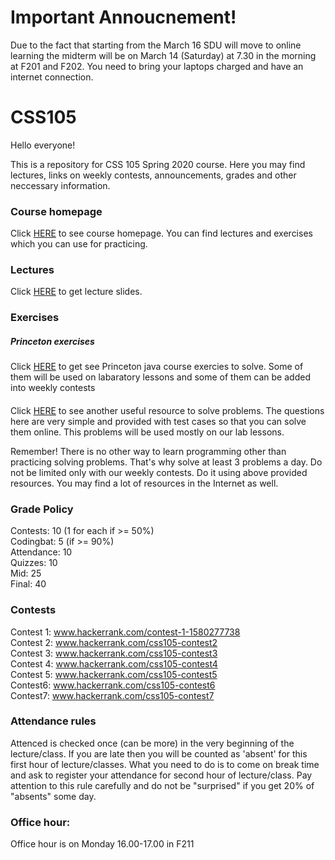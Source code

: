 # Important Annoucnement!
Due to the fact that starting from the March 16 SDU will move to online learning the midterm will be on March 14 (Saturday) at 7.30 in the morning at F201 and F202. You need to bring your laptops charged and have an internet connection. 

# CSS105
Hello everyone!

This is a repository for CSS 105 Spring 2020 course. Here you may find lectures, links on weekly contests, announcements, grades and other neccessary information.

### Course homepage
Click [HERE](https://introcs.cs.princeton.edu/java/home/) to see course homepage. You can find lectures and exercises which you can use for practicing. 

### Lectures
Click [HERE](https://introcs.cs.princeton.edu/java/lectures/) to get lecture slides. 

### Exercises
##### Princeton exercises
Click [HERE](https://introcs.cs.princeton.edu/java/10elements/) to get see Princeton java course exercies to solve. Some of them will be used on labaratory lessons and some of them can be added into weekly contests 

#### 
Click [HERE](https://codingbat.com/java) to see another useful resource to solve problems. The questions here are very simple and provided with test cases so that you can solve them online. This problems will be used mostly on our lab lessons.

Remember! There is no other way to learn programming other than practicing solving problems. That's why solve at least 3 problems a day. Do not be limited only with our weekly contests. Do it using above provided resources. You may find a lot of resources in the Internet as well.

### Grade Policy
Contests: 10 (1 for each if >= 50%)\
Codingbat: 5 (if >= 90%)\
Attendance: 10\
Quizzes: 10\
Mid: 25 \
Final: 40


### Contests
Contest 1: www.hackerrank.com/contest-1-1580277738 \
Contest 2: www.hackerrank.com/css105-contest2 \
Contest 3: www.hackerrank.com/css105-contest3 \
Contest 4: www.hackerrank.com/css105-contest4 \
Contest 5: www.hackerrank.com/css105-contest5 \
Contest6: www.hackerrank.com/css105-contest6 \
Contest7: www.hackerrank.com/css105-contest7

### Attendance rules
Attenced is checked once (can be more) in the very beginning of the lecture/class. If you are late then you will be counted as 'absent' for this first hour of lecture/classes. What you need to do is to come on break time and ask to register your attendance for second hour of lecture/class. Pay attention to this rule carefully and do not be "surprised" if you get 20% of "absents" some day.

### Office hour:
Office hour is on Monday 16.00-17.00 in F211

